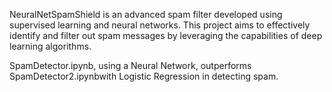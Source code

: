 NeuralNetSpamShield is an advanced spam filter developed using supervised learning and neural networks. This project aims to effectively identify and filter out spam messages by leveraging the capabilities of deep learning algorithms.

SpamDetector.ipynb, using a Neural Network, outperforms SpamDetector2.ipynbwith Logistic Regression in detecting spam.
